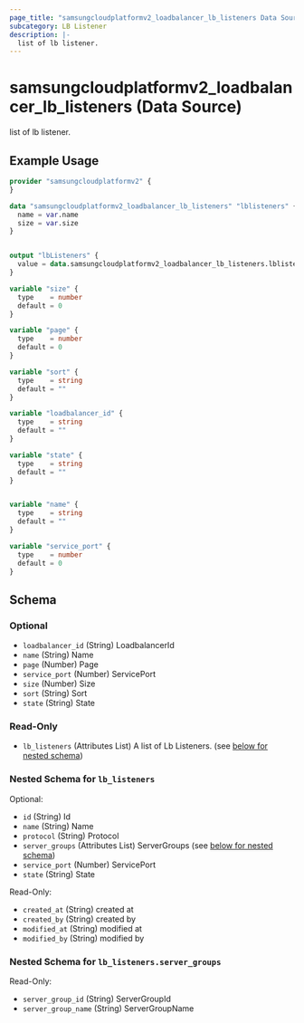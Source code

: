 ```yaml
---
page_title: "samsungcloudplatformv2_loadbalancer_lb_listeners Data Source - samsungcloudplatformv2"
subcategory: LB Listener
description: |-
  list of lb listener.
---
```


# samsungcloudplatformv2_loadbalancer_lb_listeners (Data Source)

list of lb listener.

## Example Usage

```terraform
provider "samsungcloudplatformv2" {
}

data "samsungcloudplatformv2_loadbalancer_lb_listeners" "lblisteners" {
  name = var.name
  size = var.size
}


output "lbListeners" {
  value = data.samsungcloudplatformv2_loadbalancer_lb_listeners.lblisteners
}

variable "size" {
  type    = number
  default = 0
}

variable "page" {
  type    = number
  default = 0
}

variable "sort" {
  type    = string
  default = ""
}

variable "loadbalancer_id" {
  type    = string
  default = ""
}

variable "state" {
  type    = string
  default = ""
}


variable "name" {
  type    = string
  default = ""
}

variable "service_port" {
  type    = number
  default = 0
}
```

<!-- schema generated by tfplugindocs -->
## Schema

### Optional

- `loadbalancer_id` (String) LoadbalancerId
- `name` (String) Name
- `page` (Number) Page
- `service_port` (Number) ServicePort
- `size` (Number) Size
- `sort` (String) Sort
- `state` (String) State

### Read-Only

- `lb_listeners` (Attributes List) A list of Lb Listeners. (see [below for nested schema](#nestedatt--lb_listeners))

<a id="nestedatt--lb_listeners"></a>
### Nested Schema for `lb_listeners`

Optional:

- `id` (String) Id
- `name` (String) Name
- `protocol` (String) Protocol
- `server_groups` (Attributes List) ServerGroups (see [below for nested schema](#nestedatt--lb_listeners--server_groups))
- `service_port` (Number) ServicePort
- `state` (String) State

Read-Only:

- `created_at` (String) created at
- `created_by` (String) created by
- `modified_at` (String) modified at
- `modified_by` (String) modified by

<a id="nestedatt--lb_listeners--server_groups"></a>
### Nested Schema for `lb_listeners.server_groups`

Read-Only:

- `server_group_id` (String) ServerGroupId
- `server_group_name` (String) ServerGroupName